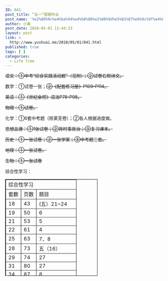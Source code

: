 ```yaml
---
ID: 841
post_title: “五一”假期作业
post_name: '%e2%80%9c%e4%ba%94%e4%b8%80%e2%80%9d%e5%81%87%e6%9c%9f%e4%bd%9c%e4%b8%9a'
author: 小奥
post_date: 2010-05-01 11:44:23
layout: post
link: >
  http://www.yushuai.me/2010/05/01/841.html
published: true
tags: [ ]
categories:
  - Life Time
---
```

<span style="text-decoration: line-through;">语文：①中考“综合实践活动题”（见附）；②试卷右侧诗文。</span>

数学：①试卷一张；<span style="text-decoration: line-through;">②《配套练习册》P109-P114。</span>

<span style="text-decoration: line-through;">英语：①《世纪金榜》语法P78-P98。</span>

<span style="text-decoration: line-through;">物理：①试卷。</span>

化学：①6套中考题（除莱芜卷）；②各人根据进度做。

<span style="text-decoration: line-through;">思想品德：①1张试卷；②背时事政治；③复习课本。</span>

<span style="text-decoration: line-through;">历史：①一张试卷；②一张学案；③中考题三套。</span>

<span style="text-decoration: line-through;">地理：①一张试卷。</span>

<span style="text-decoration: line-through;">生物：①一张试卷</span><!--more-->

综合性学习：
<table style="width: 295px; height: 309px;" border="1" width="295" bordercolor="#000000">
<tbody>
<tr>
<td colspan="3">
<div>综合性学习</div></td>
</tr>
<tr>
<td>套数</td>
<td>页数</td>
<td>题目</td>
</tr>
<tr>
<td>18</td>
<td>43</td>
<td>(五）21~24</td>
</tr>
<tr>
<td>19</td>
<td>50</td>
<td>6</td>
</tr>
<tr>
<td>21</td>
<td>53</td>
<td>5</td>
</tr>
<tr>
<td>22</td>
<td>61</td>
<td>4</td>
</tr>
<tr>
<td>25</td>
<td>63</td>
<td>7、8</td>
</tr>
<tr>
<td height="17">28</td>
<td>73</td>
<td>五（16）</td>
</tr>
<tr>
<td>29</td>
<td>74</td>
<td>27</td>
</tr>
<tr>
<td>31</td>
<td>80</td>
<td>27</td>
</tr>
<tr>
<td>34</td>
<td>87</td>
<td>8</td>
</tr>
<tr>
<td>38</td>
<td>97</td>
<td>（二）6、7、8</td>
</tr>
<tr>
<td>40</td>
<td>103</td>
<td>4、5、6</td>
</tr>
<tr>
<td>43</td>
<td>114</td>
<td>12</td>
</tr>
<tr>
<td>44</td>
<td>118</td>
<td>7</td>
</tr>
</tbody>
</table>